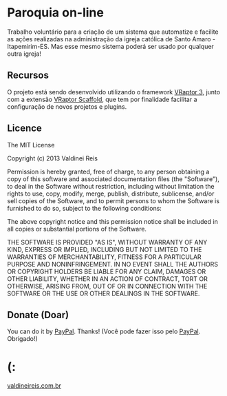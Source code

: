 # Paroquia on-line

Trabalho voluntário para a criação de um sistema que automatize e facilite as ações realizadas na administração da igreja católica de Santo Amaro - Itapemirim-ES. Mas esse mesmo sistema poderá ser usado por qualquer outra igreja!

## Recursos

O projeto está sendo desenvolvido utilizando o framework [VRaptor 3](http://vraptor.caelum.com.br), junto com a extensão [VRaptor Scaffold](http://vraptor.caelum.com.br/pt/docs/vraptor-scaffold-pt/), que tem por finalidade facilitar a configuração de novos projetos e plugins.

## Licence

The MIT License

Copyright (c) 2013 Valdinei Reis

Permission is hereby granted, free of charge, to any person obtaining a copy of this software and associated documentation files (the "Software"), to deal in the Software without restriction, including without limitation the rights to use, copy, modify, merge, publish, distribute, sublicense, and/or sell copies of the Software, and to permit persons to whom the Software is furnished to do so, subject to the following conditions:

The above copyright notice and this permission notice shall be included in all copies or substantial portions of the Software.

THE SOFTWARE IS PROVIDED "AS IS", WITHOUT WARRANTY OF ANY KIND, EXPRESS OR IMPLIED, INCLUDING BUT NOT LIMITED TO THE WARRANTIES OF MERCHANTABILITY, FITNESS FOR A PARTICULAR PURPOSE AND NONINFRINGEMENT. IN NO EVENT SHALL THE AUTHORS OR COPYRIGHT HOLDERS BE LIABLE FOR ANY CLAIM, DAMAGES OR OTHER LIABILITY, WHETHER IN AN ACTION OF CONTRACT, TORT OR OTHERWISE, ARISING FROM, OUT OF OR IN CONNECTION WITH THE SOFTWARE OR THE USE OR OTHER DEALINGS IN THE SOFTWARE.

## Donate (Doar)

You can do it by [PayPal](https://www.paypal.com/cgi-bin/webscr?cmd=_flow&SESSION=NxiOo9CQITKn6JCVGoqRhyRLOfvR6g8HI0x1SBs0crKAXgZlaHPmFB57eWG&dispatch=50a222a57771920b6a3d7b606239e4d529b525e0b7e69bf0224adecfb0124e9b61f737ba21b08198ccf805f1b90b660c53f96f39c1a34e95). Thanks!
(Você pode fazer isso pelo [PayPal](https://www.paypal.com/cgi-bin/webscr?cmd=_flow&SESSION=NxiOo9CQITKn6JCVGoqRhyRLOfvR6g8HI0x1SBs0crKAXgZlaHPmFB57eWG&dispatch=50a222a57771920b6a3d7b606239e4d529b525e0b7e69bf0224adecfb0124e9b61f737ba21b08198ccf805f1b90b660c53f96f39c1a34e95). Obrigado!) 

# (:

[valdineireis.com.br](http://www.valdineireis.com.br)

